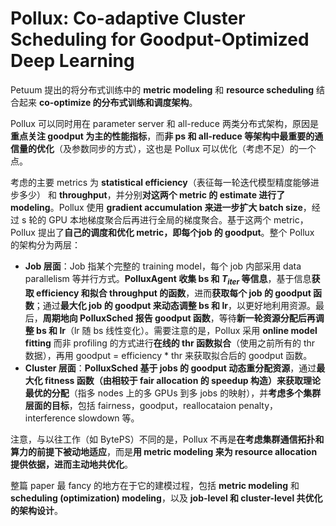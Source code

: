 # Pollux: Co-adaptive Cluster Scheduling for Goodput-Optimized Deep Learning

Petuum 提出的将分布式训练中的 **metric modeling** 和 **resource scheduling** 结合起来 **co-optimize 的分布式训练和调度架构**。

Pollux 可以同时用在 parameter server 和 all-reduce 两类分布式架构，原因是**重点关注 goodput 为主的性能指标**，而**非 ps 和 all-reduce 等架构中最重要的通信量的优化**（及参数同步的方式），这也是 Pollux 可以优化（考虑不足）的一个点。

考虑的主要 metrics 为 **statistical efficiency**（表征每一轮迭代模型精度能够进步多少） 和 **throughput**，并分别**对这两个 metric 的 estimate 进行了 modeling**。Pollux 使用 **gradient accumulation 来进一步扩大 batch size**，经过 s 轮的 GPU 本地梯度聚合后再进行全局的梯度聚合。基于这两个 metric，Pollux 提出了**自己的调度和优化 metric，即每个job 的 goodput**。整个 Pollux 的架构分为两层：

-  **Job 层面**：Job 指某个完整的 training model，每个 job 内部采用 data parallelism 等并行方式。**PolluxAgent 收集 bs 和 $T_{iter}$ 等信息**，基于信息**获取 efficiency 和拟合 throughput 的函数**，进而**获取每个 job 的 goodput 函数**；通过**最大化 job 的 goodput 来动态调整 bs 和 lr**，以更好地利用资源。最后，**周期地向 PolluxSched 报告 goodput 函数**，等待**新一轮资源分配后再调整 bs 和 lr**（lr 随 bs 线性变化）。需要注意的是，Pollux 采用 **online model fitting** 而非 profiling 的方式进行**在线的 thr 函数拟合**（使用之前所有的 thr 数据），再用 goodput = efficiency * thr 来获取拟合后的 goodput 函数。
-  **Cluster 层面**：**PolluxSched 基于 jobs 的 goodput 动态重分配资源**，通过**最大化 fitness 函数（由相较于 fair allocation 的 speedup 构造）来获取理论最优的分配**（指多 nodes 上的多 GPUs 到多 jobs 的映射），并**考虑多个集群层面的目标**，包括 fairness，goodput，reallocataion penalty，interference slowdown 等。

注意，与以往工作（如 BytePS）不同的是，Pollux 不再是**在考虑集群通信拓扑和算力的前提下被动地适应**，而是**用 metric modeling 来为 resource allocation 提供依据，进而主动地共优化**。

整篇 paper 最 fancy 的地方在于它的建模过程，包括 **metric modeling** 和 **scheduling (optimization) modeling**，以及 **job-level 和 cluster-level 共优化的架构设计**。
